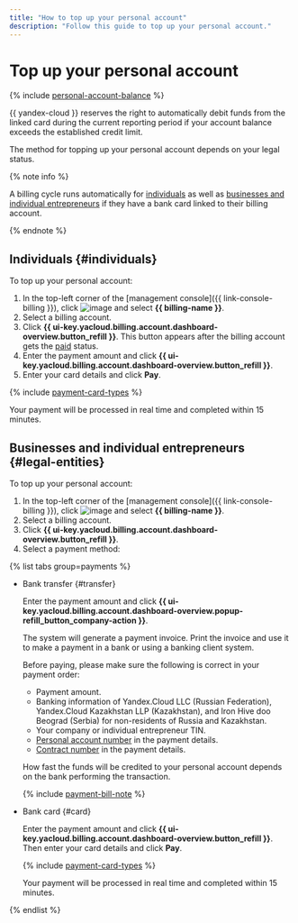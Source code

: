 ```yaml
---
title: "How to top up your personal account"
description: "Follow this guide to top up your personal account."
---
```


# Top up your personal account

{% include [personal-account-balance](../_includes/personal-account-balance.md) %}

{{ yandex-cloud }} reserves the right to automatically debit funds from the linked card during the current reporting period if your account balance exceeds the established credit limit.

The method for topping up your personal account depends on your legal status.

{% note info %}

A billing cycle runs automatically for [individuals](../payment/billing-cycle-individual.md) as well as [businesses and individual entrepreneurs](../payment/billing-cycle-business.md) if they have a bank card linked to their billing account.

{% endnote %}

## Individuals {#individuals}

To top up your personal account:
1. In the top-left corner of the [management console]({{ link-console-billing }}), click ![image](../../_assets/console-icons/dots-9.svg) and select **{{ billing-name }}**.
1. Select a billing account.
1. Click **{{ ui-key.yacloud.billing.account.dashboard-overview.button_refill }}**. This button appears after the billing account gets the [paid](../../getting-started/free-trial/concepts/upgrade-to-paid.md) status.
1. Enter the payment amount and click **{{ ui-key.yacloud.billing.account.dashboard-overview.button_refill }}**.
1. Enter your card details and click **Pay**.

{% include [payment-card-types](../../_includes/billing/payment-card-types.md) %}

Your payment will be processed in real time and completed within 15 minutes.

## Businesses and individual entrepreneurs {#legal-entities}


To top up your personal account:
1. In the top-left corner of the [management console]({{ link-console-billing }}), click ![image](../../_assets/console-icons/dots-9.svg) and select **{{ billing-name }}**.
1. Select a billing account.
1. Click **{{ ui-key.yacloud.billing.account.dashboard-overview.button_refill }}**.
1. Select a payment method:

{% list tabs group=payments %}

- Bank transfer {#transfer}

   Enter the payment amount and click **{{ ui-key.yacloud.billing.account.dashboard-overview.popup-refill_button_company-action }}**.

   The system will generate a payment invoice. Print the invoice and use it to make a payment in a bank or using a banking client system.

   Before paying, please make sure the following is correct in your payment order:
   * Payment amount.
   * Banking information of Yandex.Cloud LLC (Russian Federation), Yandex.Cloud Kazakhstan LLP (Kazakhstan), and Iron Hive doo Beograd (Serbia) for non-residents of Russia and Kazakhstan.
   * Your company or individual entrepreneur TIN.
   * [Personal account number](../concepts/personal-account.md#id) in the payment details.
   * [Contract number](../concepts/contract.md) in the payment details.

   How fast the funds will be credited to your personal account depends on the bank performing the transaction.

   {% include [payment-bill-note](../_includes/payment-bill-note.md) %}

- Bank card {#card}

   Enter the payment amount and click **{{ ui-key.yacloud.billing.account.dashboard-overview.button_refill }}**. Then enter your card details and click **Pay**.

   {% include [payment-card-types](../../_includes/billing/payment-card-types.md) %}

   Your payment will be processed in real time and completed within 15 minutes.

{% endlist %}
